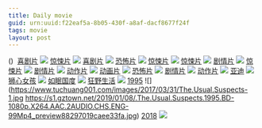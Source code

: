 ```yaml
---
title: Daily movie
guid: urn:uuid:f22eaf5a-8b05-430f-a8af-dacf8677f24f
tags: movie
layout: post
---
```


()
![]()
[喜剧片](magnet:?xt=urn:btih:689881188fb9336ac9bdf0a32fb82b3198486773)
![](http://www.xpiaohua.com/uploads/allimg/190107/101522HR-0.jpg)
[惊悚片](magnet:?xt=urn:btih:b95e3025037b7256c3b2470be059c372dc73f068)
![](http://www.xpiaohua.com/uploads/allimg/190103/12402W608-0.jpg)
[喜剧片](magnet:?xt=urn:btih:3eace513493d2a7aaa1a01b6a1a4bbc2582365c3)
![](http://www.xpiaohua.com/uploads/allimg/190104/1521214058-0.jpg)
[恐怖片](magnet:?xt=urn:btih:c1e8f54606be09fec79f6c0f1564262bf92ce763)
![](http://www.xpiaohua.com/uploads/allimg/190104/1530163U0-0.jpg)
[惊悚片](magnet:?xt=urn:btih:9ab64f48ca25a92d3ef2c6f5b930587a61aecb14)
![](http://www.xpiaohua.com/uploads/allimg/190103/1241392556-0.jpg)
[惊悚片](magnet:?xt=urn:btih:2072655e3b0ac8156eff8749dd9fa55d191299c6)
![](http://www.xpiaohua.com/uploads/allimg/190107/10200GF4-0.jpg)
[剧情片](magnet:?xt=urn:btih:fe1072bd16b2ac6254cf99a9701a32b6c7c57b7e)
![](http://www.xpiaohua.com/uploads/allimg/190107/1021146340-0.jpg)
[惊悚片](magnet:?xt=urn:btih:5583a26139f5605280bcbcda1bedae830e93943d)
![](http://www.xpiaohua.com/uploads/allimg/190103/1240263640-0.jpg)
[剧情片](magnet:?xt=urn:btih:d5fdd9ee9a3a1378631ae5a0ae3066062e2cd94c)
![](http://www.xpiaohua.com/uploads/allimg/190107/101Sa500-0.jpg)
[动作片](magnet:?xt=urn:btih:894698c2c2a3f693ec900bfa1b2b65daa447d203)
![](http://www.xpiaohua.com/uploads/allimg/190107/101KCb8-0.jpg)
[动画片](magnet:?xt=urn:btih:895d1e5ec01e11e3b20fd10b371a3c4fccb0ed45)
![](http://www.xpiaohua.com/uploads/allimg/180906/1A24144A-0.jpg)
[恐怖片](magnet:?xt=urn:btih:8997afe043f7da09159599a43353d14538148896)
![](http://www.xpiaohua.com/uploads/allimg/190107/1025046323-0.jpg)
[剧情片](magnet:?xt=urn:btih:c3eca8c511049f254d85a579440cfdc4c98887a2)
![](http://www.xpiaohua.com/uploads/allimg/190107/1610513225-0.jpg)
[动作片](magnet:?xt=urn:btih:cbc3ddc00e616dc00c28ae52044098162d1ac726)
![](http://www.xpiaohua.com/uploads/allimg/190107/160939AM-0.jpg)
[亚迪](ed2k://|file|亚迪.720p.BD中字[最新电影www.66ys.tv](ED2000.COM).mp4|1129480351|BCFC866B1504C31D64CC58F8CD4404C0|h=DWR6TD3TVYWU5U2KEX3YO6XFBEKYROXE|/亚迪.720p.BD中字.mp4)
![](https://tu.66vod.net/2018/5622.jpg)
[狮心女孩](ed2k://|file|狮心女孩.720p.BD中英双字[最新电影www.66ys.tv](ED2000.COM).mp4|842725630|DA570063DFE9761DA967947DB1132BF6|h=VBWMJNXZTFDHHBWERPI77NZIPKOJFDEG|/狮心女孩.720p.BD中英双字.mp4)
![](https://tu.66vod.net/2018/5626.jpg)
[如眠国度](ed2k://|file|如眠国度.720p.BD中英双字[最新电影www.66ys.tv](ED2000.COM).mp4|725224070|98655305239690E5AA963722B259AAF0|h=RYUMVKOSJHTQK233LW7RRUXPJKX2FVQZ|/如眠国度.720p.BD中英双字.mp4)
![](https://tu.66vod.net/2018/5692.jpg)
[狂野生活](ed2k://|file|狂野生活.1080p.BD中英双字[最新电影www.66ys.tv](ED2000.COM).mp4|2573383949|9CE90C636A3DABC96BC5A772E13C66A7|h=WMYWYG5PXNBQOAMUHUFJRVTNS6IPHZYG|/狂野生活.1080p.BD中英双字.mp4)
![](https://tu.66vod.net/2018/5698.jpg)
[1995](magnet:?xt=urn:btih:FC899F3052749207F72161002C90CAD188F4158B)
![](https://www.tuchuang001.com/images/2017/03/31/The.Usual.Suspects-1.jpg
https://s1.gztown.net/2019/01/08/.The.Usual.Suspects.1995.BD-1080p.X264.AAC.2AUDIO.CHS.ENG-99Mp4_preview88297019caee33fa.jpg)
[2018](magnet:?xt=urn:btih:5BEBA9073A0756AC33A98AC62B2F48C2A3EFA033)
![](https://s1.gztown.net/2019/01/08/.The.House.with.a.Clock.in.Its.Walls.2018.BD-1080p.X264.AAC.CHS.ENG-99Mp4_preview46e1782630afffae.jpg)
